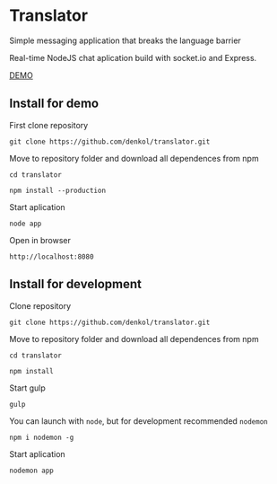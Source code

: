 # Translator
Simple messaging application that breaks the language barrier

Real-time NodeJS chat aplication build with socket.io and Express.

[DEMO](http://vm19889.hv8.ru/)

## Install for demo
First clone repository
```
git clone https://github.com/denkol/translator.git
```
Move to repository folder and download all dependences from npm
```
cd translator
```
```
npm install --production
```
Start aplication
```
node app
```
Open in browser
```
http://localhost:8080
```

## Install for development
Clone repository
```
git clone https://github.com/denkol/translator.git
```
Move to repository folder and download all dependences from npm
```
cd translator
```
```
npm install
```
Start gulp
```
gulp
```
You can launch with `node`, but for development recommended `nodemon`
```
npm i nodemon -g
```
Start aplication 
```
nodemon app
```





